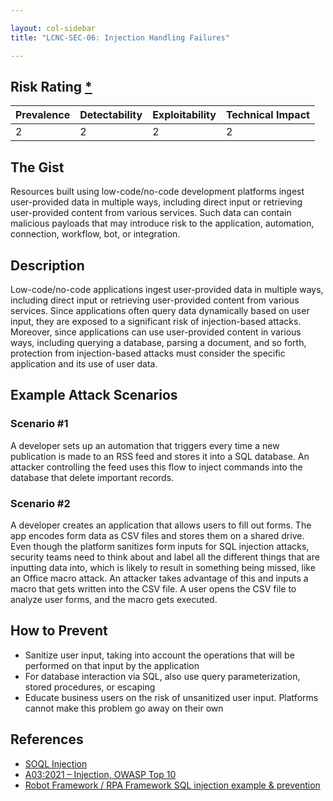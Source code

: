 ```yaml
---

layout: col-sidebar
title: "LCNC-SEC-06: Injection Handling Failures"

---
```


## Risk Rating [*](https://owasp.org/www-project-top-ten/2017/Note_About_Risks)

| Prevalence | Detectability | Exploitability | Technical Impact |
| --- | --- | --- | --- |
| 2 | 2 | 2 | 2 |

## The Gist

Resources built using low-code/no-code development platforms ingest user-provided data in multiple ways, including direct input or retrieving user-provided content from various services. 
Such data can contain malicious payloads that may introduce risk to the application, automation, connection, workflow, bot, or integration.

## Description

Low-code/no-code applications ingest user-provided data in multiple ways, including direct input or retrieving user-provided content from various services. 
Since applications often query data dynamically based on user input, they are exposed to a significant risk of injection-based attacks. 
Moreover, since applications can use user-provided content in various ways, including querying a database, parsing a document, and so forth, protection from injection-based attacks must consider the specific application and its use of user data.

## Example Attack Scenarios

### Scenario #1

A developer sets up an automation that triggers every time a new publication is made to an RSS feed and stores it into a SQL database. 
An attacker controlling the feed uses this flow to inject commands into the database that delete important records.

### Scenario #2

A developer creates an application that allows users to fill out forms. 
The app encodes form data as CSV files and stores them on a shared drive. 
Even though the platform sanitizes form inputs for SQL injection attacks, security teams need to think about and label all the different things that are inputting data into, which is likely to result in something being missed, like an Office macro attack. 
An attacker takes advantage of this and inputs a macro that gets written into the CSV file. 
A user opens the CSV file to analyze user forms, and the macro gets executed.

## How to Prevent

- Sanitize user input, taking into account the operations that will be performed on that input by the application
- For database interaction via SQL, also use query parameterization, stored procedures, or escaping
- Educate business users on the risk of unsanitized user input. Platforms cannot make this problem go away on their own


## References

- [SOQL Injection](https://developer.salesforce.com/docs/atlas.en-us.apexcode.meta/apexcode/pages_security_tips_soql_injection.htm)
- [A03:2021 – Injection, OWASP Top 10](https://owasp.org/Top10/A03_2021-Injection/)
- [Robot Framework / RPA Framework SQL injection example & prevention](https://aabashkin.github.io/posts/rf_sqli#a-modern-example-with-a-low-code--rpa-platform)
